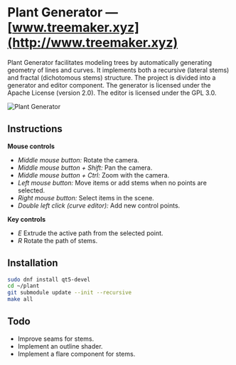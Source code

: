 # Plant Generator — [www.treemaker.xyz](http://www.treemaker.xyz)

Plant Generator facilitates modeling trees by automatically generating geometry of lines and curves. It implements both a recursive (lateral stems) and fractal (dichotomous stems) structure. The project is divided into a generator and editor component. The generator is licensed under the Apache License (version 2.0). The editor is licensed under the GPL 3.0.

![Plant Generator](http://www.treemaker.xyz/window.png)

## Instructions

__Mouse controls__
- _Middle mouse button:_ Rotate the camera.
- _Middle mouse button + Shift:_ Pan the camera.
- _Middle mouse button + Ctrl:_ Zoom with the camera.
- _Left mouse button:_ Move items or add stems when no points are selected.
- _Right mouse button:_ Select items in the scene.
- _Double left click (curve editor):_ Add new control points.

__Key controls__
- _E_ Extrude the active path from the selected point.
- _R_ Rotate the path of stems.

## Installation

```sh
sudo dnf install qt5-devel
cd ~/plant
git submodule update --init --recursive
make all
```

## Todo
- Improve seams for stems.
- Implement an outline shader.
- Implement a flare component for stems.
